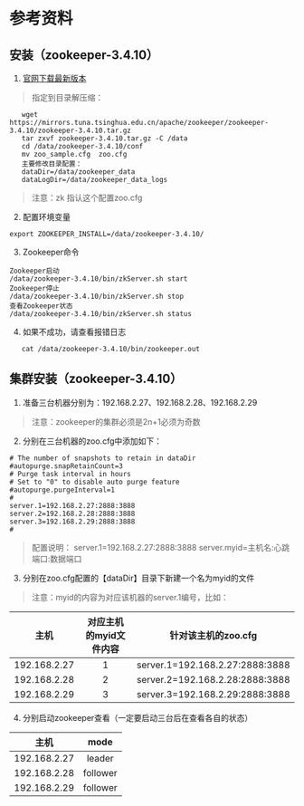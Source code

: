 # 参考资料

## 安装（zookeeper-3.4.10）

1. [官网下载最新版本](https://www.apache.org/dyn/closer.cgi/zookeeper/)

> 指定到目录解压缩：
   
```
   wget https://mirrors.tuna.tsinghua.edu.cn/apache/zookeeper/zookeeper-3.4.10/zookeeper-3.4.10.tar.gz
   tar zxvf zookeeper-3.4.10.tar.gz -C /data
   cd /data/zookeeper-3.4.10/conf
   mv zoo_sample.cfg  zoo.cfg
   主要修改目录配置：
   dataDir=/data/zookeeper_data
   dataLogDir=/data/zookeeper_data_logs
```
> 注意：zk 指认这个配置zoo.cfg

2. 配置环境变量
```
export ZOOKEEPER_INSTALL=/data/zookeeper-3.4.10/
```
3. Zookeeper命令
```
Zookeeper启动
/data/zookeeper-3.4.10/bin/zkServer.sh start
Zookeeper停止
/data/zookeeper-3.4.10/bin/zkServer.sh stop
查看Zookeeper状态
/data/zookeeper-3.4.10/bin/zkServer.sh status
```
4. 如果不成功，请查看报错日志
```
   cat /data/zookeeper-3.4.10/bin/zookeeper.out
```

## 集群安装（zookeeper-3.4.10）

1. 准备三台机器分别为：192.168.2.27、192.168.2.28、192.168.2.29

> 注意：zookeeper的集群必须是2n+1必须为奇数

2. 分别在三台机器的zoo.cfg中添加如下：
```
# The number of snapshots to retain in dataDir
#autopurge.snapRetainCount=3
# Purge task interval in hours
# Set to "0" to disable auto purge feature
#autopurge.purgeInterval=1
# 
server.1=192.168.2.27:2888:3888
server.2=192.168.2.28:2888:3888
server.3=192.168.2.29:2888:3888
#
```
> 配置说明：
> server.1=192.168.2.27:2888:3888
> server.myid=主机名:心跳端口:数据端口

3. 分别在zoo.cfg配置的【dataDir】目录下新建一个名为myid的文件

> 注意：myid的内容为对应该机器的server.1编号，比如：

| 主机 | 对应主机的myid文件内容 | 针对该主机的zoo.cfg |
|:-------:|:-------:|:-------:|
| 192.168.2.27 | 1 | server.1=192.168.2.27:2888:3888 |
| 192.168.2.28 | 2 | server.2=192.168.2.28:2888:3888 |
| 192.168.2.29 | 3 | server.3=192.168.2.29:2888:3888 |

4. 分别启动zookeeper查看（一定要启动三台后在查看各自的状态）
   
| 主机 | mode | 
|:-------:|:-------:|
| 192.168.2.27 | leader |
| 192.168.2.28 | follower |
| 192.168.2.29 | follower |


